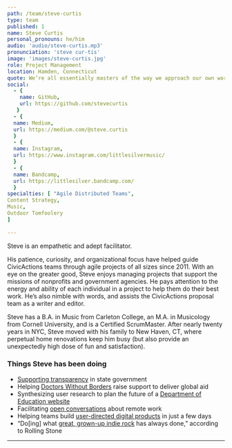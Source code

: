 ```yaml
---
path: /team/steve-curtis
type: team
published: 1
name: Steve Curtis
personal_pronouns: he/him
audio: 'audio/steve-curtis.mp3'
pronunciation: 'steve cur-tis'
image: 'images/steve-curtis.jpg'
role: Project Management
location: Hamden, Connecticut 
quote: We’re all essentially masters of the way we approach our own work, yet deeply accountable to each other.
social: 
  - {
    name: GitHub,
    url: https://github.com/stevecurtis
   }
  - {
  name: Medium,
  url: https://medium.com/@steve.curtis
  }
  - {
  name: Instagram,
  url: https://www.instagram.com/littlesilvermusic/
  }
  - {
  name: Bandcamp,
  url: https://littlesilver.bandcamp.com/
  }
specialties: [ "Agile Distributed Teams",
Content Strategy,
Music,
Outdoor Tomfoolery
]
  
---
```


Steve is an empathetic and adept facilitator. 

His patience, curiosity, and organizational focus have helped guide CivicActions teams through agile projects of all sizes since 2011. With an eye on the greater good, Steve enjoys managing projects that support the missions of nonprofits and government agencies. He pays attention to the energy and ability of each individual in a project to help them do their best work. He’s also nimble with words, and assists the CivicActions proposal team as a writer and editor.

Steve has a B.A. in Music from Carleton College, an M.A. in Musicology from Cornell University, and is a Certified ScrumMaster. After nearly twenty years in NYC, Steve moved with his family to New Haven, CT, where perpetual home renovations keep him busy (but also provide an unexpectedly high dose of fun and satisfaction).




### Things Steve has been doing
* [Supporting transparency](https://civicactions.com/case-study/digital-democracy) in state government 
* Helping [Doctors Without Borders](https://civicactions.com/case-study/msf/) raise support to deliver global aid
* Synthesizing user research to plan the future of a [Department of Education website](https://www2.ed.gov/about/offices/list/ovae/pi/AdultEd/index.html)
* Facilitating [open conversations](https://medium.com/@steve.curtis/an-open-dialogue-on-work-and-life-in-a-distributed-team-796ef88813cd) about remote work 
* Helping teams build [user-directed digital products](http://www.govtech.com/civic/3-Tips-for-Joining-Californias-Agile-Government-Vendor-Pool.html) in just a few days
* “Do[ing] what [great, grown-up indie rock](https://littlesilver.bandcamp.com/track/one-stepper) has always done,” according to Rolling Stone

-------------------------------

